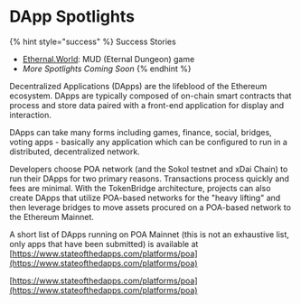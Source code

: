 # DApp Spotlights

{% hint style="success" %}
Success Stories

* [Ethernal.World](ethernal.world.md): MUD \(Eternal Dungeon\) game
* _More Spotlights Coming Soon_
{% endhint %}

Decentralized Applications \(DApps\) are the lifeblood of the Ethereum ecosystem. DApps are typically composed of on-chain smart contracts that process and store data paired with a front-end application for display and interaction.

 DApps can take many forms including games, finance, social, bridges, voting apps - basically any application which can be configured to run in a distributed, decentralized network. 

Developers choose POA network \(and the Sokol testnet and xDai Chain\) to run their DApps for two primary reasons. Transactions process quickly and fees are minimal. With the TokenBridge architecture, projects can also create DApps that utilize POA-based networks for the "heavy lifting" and then leverage bridges to move assets procured on a POA-based network to the Ethereum Mainnet.

A short list of DApps running on POA Mainnet \(this is not an exhaustive list, only apps that have been submitted\) is available at [https://www.stateofthedapps.com/platforms/poa](https://www.stateofthedapps.com/platforms/poa)

 







[https://www.stateofthedapps.com/platforms/poa](https://www.stateofthedapps.com/platforms/poa)

